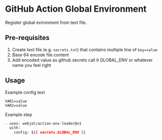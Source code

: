 # GitHub Action Global Environment

Register global evironment from text file.

## Pre-requisites

1. Create text file (e.g. `secrets.txt`) that contains multiple line of `key=value`
2. Base 64 encode file content
3. Add encoded value as github secrets call it GLOBAL_ENV or whatever name you feel right

## Usage

Example config text

```text
VAR1=value
VAR2=value
```

Example step

```bash
- uses: webjet/action-env-loader@v1
  with:
    config: ${{ secrets.GLOBAL_ENV }}
```

